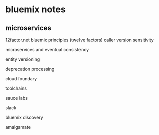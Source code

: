 # bluemix notes
## microservices
12factor.net bluemix principles (twelve factors)
caller version sensitivity

microservices and eventual consistency

entity versioning

deprecation processing 

cloud foundary

toolchains

sauce labs

slack

bluemix discovery

amalgamate

